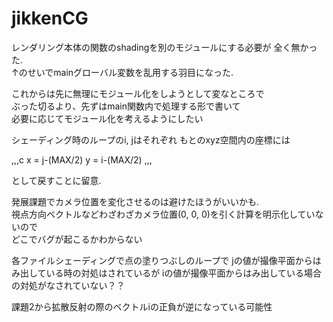 # jikkenCG

レンダリング本体の関数のshadingを別のモジュールにする必要が
全く無かった.  
↑のせいでmainグローバル変数を乱用する羽目になった.  

これからは先に無理にモジュール化をしようとして変なところで  
ぶった切るより、先ずはmain関数内で処理する形で書いて  
必要に応じてモジュール化を考えるようにしたい  

シェーディング時のループのi, jはそれぞれ
もとのxyz空間内の座標には

,,,c
x = j-(MAX/2)
y = i-(MAX/2)
,,,

として戻すことに留意.  

発展課題でカメラ位置を変化させるのは避けたほうがいいかも.  
視点方向ベクトルなどわざわざカメラ位置(0, 0, 0)を引く計算を明示化していないので  
どこでバグが起こるかわからない  


各ファイルシェーディングで点の塗りつぶしのループで
jの値が撮像平面からはみ出している時の対処はされているが
iの値が撮像平面からはみ出している場合の対処がなされていない？？    


課題2から拡散反射の際のベクトルiの正負が逆になっている可能性  
